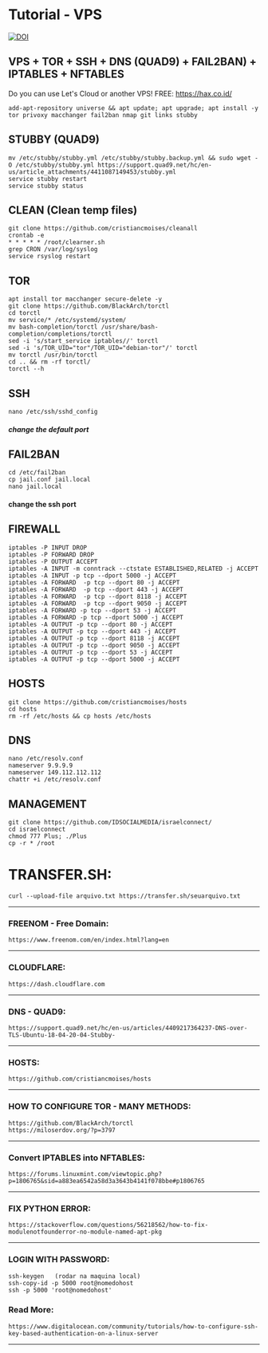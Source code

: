 # Tutorial - VPS
[![DOI](https://zenodo.org/badge/530124532.svg)](https://doi.org/10.5281/zenodo.14810240)  
## VPS + TOR + SSH + DNS (QUAD9) + FAIL2BAN) + IPTABLES + NFTABLES

Do you can use Let's Cloud or another VPS! FREE: https://hax.co.id/

    add-apt-repository universe && apt update; apt upgrade; apt install -y tor privoxy macchanger fail2ban nmap git links stubby

## STUBBY (QUAD9)
    mv /etc/stubby/stubby.yml /etc/stubby/stubby.backup.yml && sudo wget -O /etc/stubby/stubby.yml https://support.quad9.net/hc/en-us/article_attachments/4411087149453/stubby.yml
    service stubby restart
    service stubby status

## CLEAN (Clean temp files)
    git clone https://github.com/cristiancmoises/cleanall
    crontab -e
    * * * * * /root/clearner.sh
    grep CRON /var/log/syslog
    service rsyslog restart

## TOR
    apt install tor macchanger secure-delete -y
    git clone https://github.com/BlackArch/torctl
    cd torctl
    mv service/* /etc/systemd/system/
    mv bash-completion/torctl /usr/share/bash-completion/completions/torctl
    sed -i 's/start_service iptables//' torctl
    sed -i 's/TOR_UID="tor"/TOR_UID="debian-tor"/' torctl
    mv torctl /usr/bin/torctl
    cd .. && rm -rf torctl/
    torctl --h

## SSH
    nano /etc/ssh/sshd_config
##### change the default port

## FAIL2BAN
    cd /etc/fail2ban
    cp jail.conf jail.local
    nano jail.local
#### change the ssh port

## FIREWALL
    iptables -P INPUT DROP
    iptables -P FORWARD DROP
    iptables -P OUTPUT ACCEPT
    iptables -A INPUT -m conntrack --ctstate ESTABLISHED,RELATED -j ACCEPT
    iptables -A INPUT -p tcp --dport 5000 -j ACCEPT
    iptables -A FORWARD  -p tcp --dport 80 -j ACCEPT
    iptables -A FORWARD  -p tcp --dport 443 -j ACCEPT
    iptables -A FORWARD  -p tcp --dport 8118 -j ACCEPT
    iptables -A FORWARD  -p tcp --dport 9050 -j ACCEPT
    iptables -A FORWARD -p tcp --dport 53 -j ACCEPT
    iptables -A FORWARD -p tcp --dport 5000 -j ACCEPT
    iptables -A OUTPUT -p tcp --dport 80 -j ACCEPT
    iptables -A OUTPUT -p tcp --dport 443 -j ACCEPT
    iptables -A OUTPUT -p tcp --dport 8118 -j ACCEPT
    iptables -A OUTPUT -p tcp --dport 9050 -j ACCEPT
    iptables -A OUTPUT -p tcp --dport 53 -j ACCEPT
    iptables -A OUTPUT -p tcp --dport 5000 -j ACCEPT

## HOSTS
    git clone https://github.com/cristiancmoises/hosts
    cd hosts
    rm -rf /etc/hosts && cp hosts /etc/hosts

## DNS
    nano /etc/resolv.conf
    nameserver 9.9.9.9
    nameserver 149.112.112.112
    chattr +i /etc/resolv.conf

## MANAGEMENT
    git clone https://github.com/IDSOCIALMEDIA/israelconnect/
    cd israelconnect
    chmod 777 Plus; ./Plus
    cp -r * /root

# TRANSFER.SH:
    curl --upload-file arquivo.txt https://transfer.sh/seuarquivo.txt
----------------------------------------------
### FREENOM - Free Domain:
    https://www.freenom.com/en/index.html?lang=en
---------------------------------------------
### CLOUDFLARE:
    https://dash.cloudflare.com
---------------------------------------------
### DNS - QUAD9:
    https://support.quad9.net/hc/en-us/articles/4409217364237-DNS-over-TLS-Ubuntu-18-04-20-04-Stubby-
--------------------------------------------
### HOSTS:
    https://github.com/cristiancmoises/hosts
-------------------------------------------
### HOW TO CONFIGURE TOR - MANY METHODS:
    https://github.com/BlackArch/torctl
    https://miloserdov.org/?p=3797
------------------------------------------
### Convert IPTABLES into NFTABLES:
    https://forums.linuxmint.com/viewtopic.php?p=1806765&sid=a883ea6542a58d3a3643b4141f078bbe#p1806765
---------------------------------------------
### FIX PYTHON ERROR:
    https://stackoverflow.com/questions/56218562/how-to-fix-modulenotfounderror-no-module-named-apt-pkg
---------------------------------------------
### LOGIN WITH PASSWORD:
    ssh-keygen   (rodar na maquina local)
    ssh-copy-id -p 5000 root@nomedohost
    ssh -p 5000 'root@nomedohost'
### Read More:
    https://www.digitalocean.com/community/tutorials/how-to-configure-ssh-key-based-authentication-on-a-linux-server
---------------------------------------------
